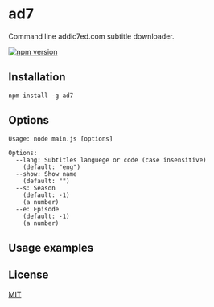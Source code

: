 # ad7

Command line addic7ed.com subtitle downloader.

[![npm version](https://badge.fury.io/js/ad7.svg)](https://badge.fury.io/js/ad7)

## Installation

```
npm install -g ad7
```

## Options

```
Usage: node main.js [options]

Options:
  --lang: Subtitles languege or code (case insensitive)
    (default: "eng")
  --show: Show name
    (default: "")
  --s: Season
    (default: -1)
    (a number)
  --e: Episode
    (default: -1)
    (a number)
```

## Usage examples

## License

[MIT](/LICENSE.md)
